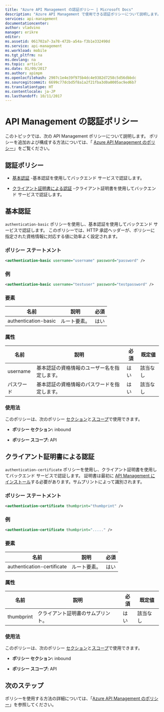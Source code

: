 ```yaml
---
title: "Azure API Management の認証ポリシー | Microsoft Docs"
description: "Azure API Management で使用できる認証ポリシーについて説明します。"
services: api-management
documentationcenter: 
author: vladvino
manager: erikre
editor: 
ms.assetid: 061702a7-3a78-472b-a54a-f3b1e332490d
ms.service: api-management
ms.workload: mobile
ms.tgt_pltfrm: na
ms.devlang: na
ms.topic: article
ms.date: 01/09/2017
ms.author: apimpm
ms.openlocfilehash: 2907c1e4e39f975b4dc4e9382d7258c5d56dbbdc
ms.sourcegitcommit: 6699c77dcbd5f8a1a2f21fba3d0a0005ac9ed6b7
ms.translationtype: HT
ms.contentlocale: ja-JP
ms.lasthandoff: 10/11/2017
---
```

# <a name="api-management-authentication-policies"></a>API Management の認証ポリシー
このトピックでは、次の API Management ポリシーについて説明します。 ポリシーを追加および構成する方法については、「 [Azure API Management のポリシー](http://go.microsoft.com/fwlink/?LinkID=398186)」をご覧ください。  
  
##  <a name="AuthenticationPolicies"></a> 認証ポリシー  
  
-   [基本認証](api-management-authentication-policies.md#Basic) -基本認証を使用してバックエンド サービスで認証します。  
  
-   [クライアント証明書による認証](api-management-authentication-policies.md#ClientCertificate) -クライアント証明書を使用してバックエンド サービスで認証します。  
  
##  <a name="Basic"></a> 基本認証  
 `authentication-basic` ポリシーを使用し、基本認証を使用してバックエンド サービスで認証します。 このポリシーでは、HTTP 承認ヘッダーが、ポリシーに指定された資格情報に対応する値に効率よく設定されます。  
  
### <a name="policy-statement"></a>ポリシー ステートメント  
  
```xml  
<authentication-basic username="username" password="password" />  
```  
  
### <a name="example"></a>例  
  
```xml  
<authentication-basic username="testuser" password="testpassword" />  
```  
  
### <a name="elements"></a>要素  
  
|名前|説明|必須|  
|----------|-----------------|--------------|  
|authentication-basic|ルート要素。|はい|  
  
### <a name="attributes"></a>属性  
  
|名前|説明|必須|既定値|  
|----------|-----------------|--------------|-------------|  
|username|基本認証の資格情報のユーザー名を指定します。|はい|該当なし|  
|パスワード|基本認証の資格情報のパスワードを指定します。|はい|該当なし|  
  
### <a name="usage"></a>使用法  
 このポリシーは、次のポリシー [セクション](http://azure.microsoft.com/documentation/articles/api-management-howto-policies/#sections)と[スコープ](http://azure.microsoft.com/documentation/articles/api-management-howto-policies/#scopes)で使用できます。  
  
-   **ポリシー セクション:** inbound  
  
-   **ポリシー スコープ:** API  
  
##  <a name="ClientCertificate"></a> クライアント証明書による認証  
 `authentication-certificate` ポリシーを使用し、クライアント証明書を使用してバックエンド サービスで認証します。 証明書は最初に [API Management にインストール](http://go.microsoft.com/fwlink/?LinkID=511599)する必要があります。サムプリントによって識別されます。  
  
### <a name="policy-statement"></a>ポリシー ステートメント  
  
```xml  
<authentication-certificate thumbprint="thumbprint" />  
```  
  
### <a name="example"></a>例  
  
```xml  
<authentication-certificate thumbprint="....." />  
```  
  
### <a name="elements"></a>要素  
  
|名前|説明|必須|  
|----------|-----------------|--------------|  
|authentication-certificate|ルート要素。|はい|  
  
### <a name="attributes"></a>属性  
  
|名前|説明|必須|既定値|  
|----------|-----------------|--------------|-------------|  
|thumbprint|クライアント証明書のサムプリント。|はい|該当なし|  
  
### <a name="usage"></a>使用法  
 このポリシーは、次のポリシー [セクション](http://azure.microsoft.com/documentation/articles/api-management-howto-policies/#sections)と[スコープ](http://azure.microsoft.com/documentation/articles/api-management-howto-policies/#scopes)で使用できます。  
  
-   **ポリシー セクション:** inbound  
  
-   **ポリシー スコープ:** API  
  

## <a name="next-steps"></a>次のステップ
ポリシーを使用する方法の詳細については、「[Azure API Management のポリシー](api-management-howto-policies.md)」を参照してください。  